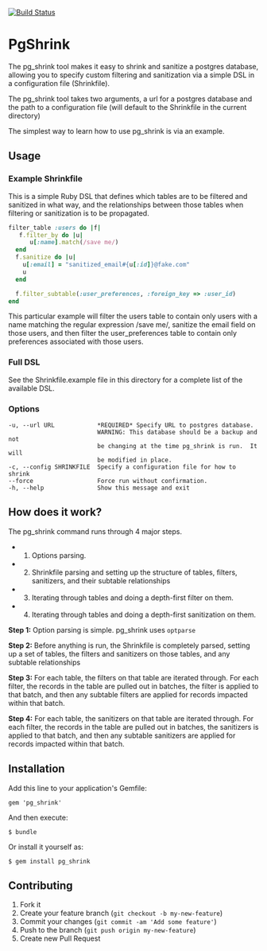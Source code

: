 [![Build Status](https://travis-ci.org/apartmentlist/pg-shrink.svg?branch=master)](https://travis-ci.org/apartmentlist/pg-shrink)

# PgShrink

The pg_shrink tool makes it easy to shrink and sanitize a postgres database,
allowing you to specify custom filtering and sanitization via a simple 
DSL in a configuration file (Shrinkfile).

The pg_shrink tool takes two arguments, a url for a postgres database and
the path to a configuration file (will default to the Shrinkfile in the
current directory)

The simplest way to learn how to use pg_shrink is via an example.

## Usage

### Example Shrinkfile
This is a simple Ruby DSL that defines which tables are to be filtered and
sanitized in what way, and the relationships between those tables when filtering
or sanitization is to be propagated.

```ruby
filter_table :users do |f|
   f.filter_by do |u|
      u[:name].match(/save me/)
  end
  f.sanitize do |u|
    u[:email] = "sanitized_email#{u[:id]}@fake.com"
    u
  end

  f.filter_subtable(:user_preferences, :foreign_key => :user_id)
end
```

This particular example will filter the users table to contain only users with
a name matching the regular expression /save me/, sanitize the email field on
those users, and then filter the user_preferences table to contain only
preferences associated with those users.

### Full DSL
See the Shrinkfile.example file in this directory for a complete list of the
available DSL.

### Options
```
-u, --url URL            *REQUIRED* Specify URL to postgres database.
                         WARNING: This database should be a backup and not
                         be changing at the time pg_shrink is run.  It will
                         be modified in place.
-c, --config SHRINKFILE  Specify a configuration file for how to shrink
--force                  Force run without confirmation.
-h, --help               Show this message and exit
```

## How does it work?

The pg_shrink command runs through 4 major steps.
* 1. Options parsing.
* 2. Shrinkfile parsing and setting up the structure of tables, filters, sanitizers,
and their subtable relationships
* 3. Iterating through tables and doing a depth-first filter on them.
* 4. Iterating through tables and doing a depth-first sanitization on them.

**Step 1:** Option parsing is simple. pg_shrink uses `optparse`

**Step 2:** Before anything is run, the Shrinkfile is completely parsed, setting up a set of tables, the filters and sanitizers on those tables, and any subtable relationships

**Step 3:** For each table, the filters on that table are iterated through.  For each filter, the records in the table are pulled out in batches, the filter is applied to that batch, and then any subtable filters are applied for records impacted within that batch.

**Step 4:** For each table, the sanitizers on that table are iterated through.  For each filter, the records in the table are pulled out in batches, the sanitizers is applied to that batch, and then any subtable sanitizers are applied for records impacted within that batch.

## Installation

Add this line to your application's Gemfile:

    gem 'pg_shrink'

And then execute:

    $ bundle

Or install it yourself as:

    $ gem install pg_shrink

## Contributing

1. Fork it
2. Create your feature branch (`git checkout -b my-new-feature`)
3. Commit your changes (`git commit -am 'Add some feature'`)
4. Push to the branch (`git push origin my-new-feature`)
5. Create new Pull Request

